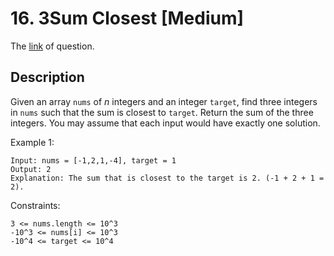 # 16. 3Sum Closest [Medium]

The [link](https://leetcode.com/problems/3sum-closest/) of question.

## Description

Given an array `nums` of *n* integers and an integer `target`, find three integers in `nums` such that the sum is closest to `target`. Return the sum of the three integers. You may assume that each input would have exactly one solution.


Example 1:
```
Input: nums = [-1,2,1,-4], target = 1
Output: 2
Explanation: The sum that is closest to the target is 2. (-1 + 2 + 1 = 2).
```

Constraints:
```
3 <= nums.length <= 10^3
-10^3 <= nums[i] <= 10^3
-10^4 <= target <= 10^4
```

